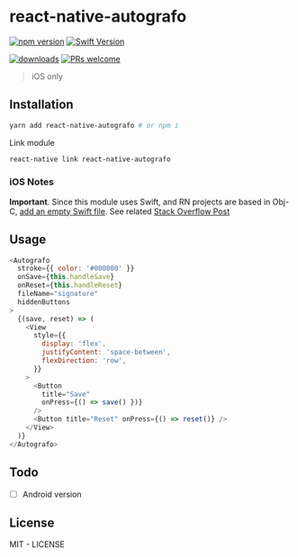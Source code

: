 # react-native-autografo

[![npm version](https://img.shields.io/npm/v/:packageName.svg)](https://img.shields.io/npm/v/:packageName.svg)
[![Swift Version](https://img.shields.io/badge/Swift-4.0.x-orange.svg)](https://swift.org)

[![downloads](https://img.shields.io/npm/dw/:packageName.svg)](https://img.shields.io/npm/dw/:packageName.svg)
[![PRs welcome](https://img.shields.io/badge/PRs-welcome-brightgreen.svg)](http://makeapullrequest.com)

> iOS only

## Installation

```bash
yarn add react-native-autografo # or npm i
```

Link module

```bash
react-native link react-native-autografo
```

### iOS Notes

**Important**. Since this module uses Swift, and RN projects are based in Obj-C, <ins>add an empty Swift file</ins>. See related [Stack Overflow Post](https://stackoverflow.com/questions/50096025/it-gives-errors-when-using-swift-static-library-with-objective-c-project)

## Usage

```javascript
<Autografo
  stroke={{ color: '#000000' }}
  onSave={this.handleSave}
  onReset={this.handleReset}
  fileName="signature"
  hiddenButtons
>
  {(save, reset) => (
    <View
      style={{
        display: 'flex',
        justifyContent: 'space-between',
        flexDirection: 'row',
      }}
    >
      <Button
        title="Save"
        onPress={() => save() })}
      />
      <Button title="Reset" onPress={() => reset()} />
    </View>
  )}
</Autografo>
```

## Todo

- [ ] Android version

## License

MIT - LICENSE
